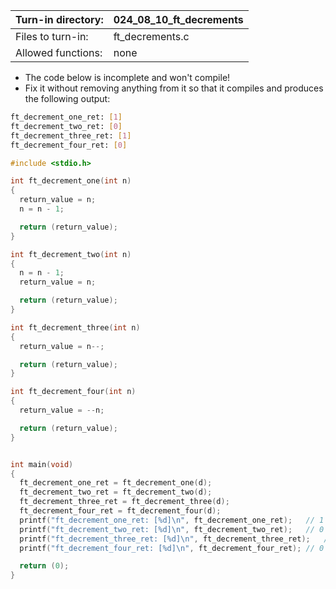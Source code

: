 Turn-in directory: | 024_08_10_ft_decrements |
-------------|-------------|
Files to turn-in: | ft_decrements.c |
Allowed functions: | none
* The code below is incomplete and won't compile!
* Fix it without removing anything from it so that it compiles and produces the following output:

<endl>
  
  ```Bash
ft_decrement_one_ret: [1]
ft_decrement_two_ret: [0]
ft_decrement_three_ret: [1]
ft_decrement_four_ret: [0]
  ```

<endl>
  
  ```C
  #include <stdio.h>

int ft_decrement_one(int n)
{
	return_value = n;
	n = n - 1;

	return (return_value);
}

int ft_decrement_two(int n)
{
	n = n - 1;
	return_value = n;

	return (return_value);
}

int ft_decrement_three(int n)
{
	return_value = n--;

	return (return_value);
}

int ft_decrement_four(int n)
{
	return_value = --n;

	return (return_value);
}


int main(void)
{
    ft_decrement_one_ret = ft_decrement_one(d);
    ft_decrement_two_ret = ft_decrement_two(d);
    ft_decrement_three_ret = ft_decrement_three(d);
    ft_decrement_four_ret = ft_decrement_four(d);
    printf("ft_decrement_one_ret: [%d]\n", ft_decrement_one_ret);	// 1
    printf("ft_decrement_two_ret: [%d]\n", ft_decrement_two_ret);	// 0
    printf("ft_decrement_three_ret: [%d]\n", ft_decrement_three_ret);	// 1
    printf("ft_decrement_four_ret: [%d]\n", ft_decrement_four_ret);	// 0

    return (0);
}
  ```
